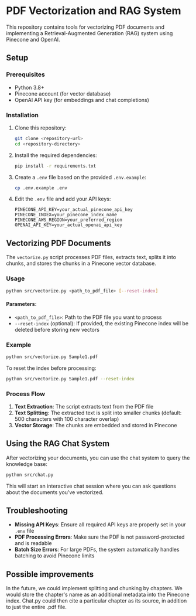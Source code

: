 # PDF Vectorization and RAG System

This repository contains tools for vectorizing PDF documents and implementing a Retrieval-Augmented Generation (RAG) system using Pinecone and OpenAI.

## Setup

### Prerequisites

- Python 3.8+
- Pinecone account (for vector database)
- OpenAI API key (for embeddings and chat completions)

### Installation

1. Clone this repository:
   ```bash
   git clone <repository-url>
   cd <repository-directory>
   ```

2. Install the required dependencies:
   ```bash
   pip install -r requirements.txt
   ```

3. Create a `.env` file based on the provided `.env.example`:
   ```bash
   cp .env.example .env
   ```

4. Edit the `.env` file and add your API keys:
   ```
   PINECONE_API_KEY=your_actual_pinecone_api_key
   PINECONE_INDEX=your_pinecone_index_name
   PINECONE_AWS_REGION=your_preferred_region
   OPENAI_API_KEY=your_actual_openai_api_key
   ```

## Vectorizing PDF Documents

The `vectorize.py` script processes PDF files, extracts text, splits it into chunks, and stores the chunks in a Pinecone vector database.

### Usage

```bash
python src/vectorize.py <path_to_pdf_file> [--reset-index]
```

#### Parameters:

- `<path_to_pdf_file>`: Path to the PDF file you want to process
- `--reset-index` (optional): If provided, the existing Pinecone index will be deleted before storing new vectors

### Example

```bash
python src/vectorize.py Sample1.pdf
```

To reset the index before processing:

```bash
python src/vectorize.py Sample1.pdf --reset-index
```

### Process Flow

1. **Text Extraction**: The script extracts text from the PDF file
2. **Text Splitting**: The extracted text is split into smaller chunks (default: 500 characters with 100 character overlap)
3. **Vector Storage**: The chunks are embedded and stored in Pinecone


## Using the RAG Chat System

After vectorizing your documents, you can use the chat system to query the knowledge base:

```bash
python src/chat.py
```

This will start an interactive chat session where you can ask questions about the documents you've vectorized.

## Troubleshooting

- **Missing API Keys**: Ensure all required API keys are properly set in your `.env` file
- **PDF Processing Errors**: Make sure the PDF is not password-protected and is readable
- **Batch Size Errors**: For large PDFs, the system automatically handles batching to avoid Pinecone limits

## Possible improvements

In the future, we could implement splitting and chunking by chapters. We would store the chapter's name as an additional metadata into the Pinecone index. Chat.py could then cite a particular chapter as its source, in addition to just the entire .pdf file.
